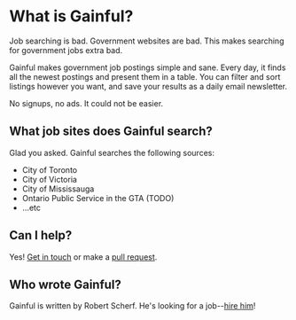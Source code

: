 # What is Gainful?

Job searching is bad. Government websites are bad. This makes searching for government jobs extra bad.

Gainful makes government job postings simple and sane. Every day, it finds all the newest postings and present them in a table. You can filter and sort listings however you want, and save your results as a daily email newsletter.

No signups, no ads. It could not be easier.

## What job sites does Gainful search?

Glad you asked. Gainful searches the following sources:

- City of Toronto
- City of Victoria
- City of Mississauga
- Ontario Public Service in the GTA (TODO)
- ...etc

## Can I help?

[twitter]: http://www.twitter.com/rgscherf

Yes! [Get in touch][twitter] or make a [pull request](http://www.github.com/rgscherf/gainful2).

## Who wrote Gainful?

Gainful is written by Robert Scherf. He's looking for a job--[hire him][twitter]!